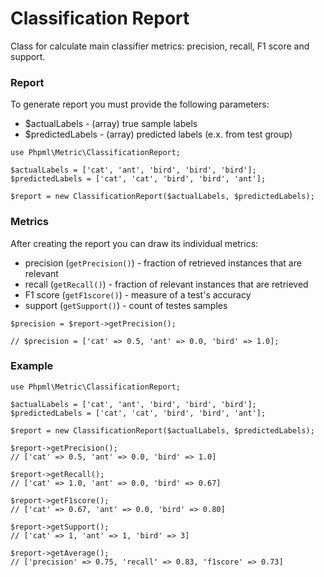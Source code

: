 # Classification Report

Class for calculate main classifier metrics: precision, recall, F1 score and support.

### Report

To generate report you must provide the following parameters:

* $actualLabels - (array) true sample labels
* $predictedLabels - (array) predicted labels (e.x. from test group)

```
use Phpml\Metric\ClassificationReport;

$actualLabels = ['cat', 'ant', 'bird', 'bird', 'bird'];
$predictedLabels = ['cat', 'cat', 'bird', 'bird', 'ant'];

$report = new ClassificationReport($actualLabels, $predictedLabels);
```

### Metrics

After creating the report you can draw its individual metrics:

* precision (`getPrecision()`) - fraction of retrieved instances that are relevant
* recall (`getRecall()`) - fraction of relevant instances that are retrieved
* F1 score (`getF1score()`) - measure of a test's accuracy
* support (`getSupport()`) - count of testes samples

```
$precision = $report->getPrecision();

// $precision = ['cat' => 0.5, 'ant' => 0.0, 'bird' => 1.0];
```

### Example

```
use Phpml\Metric\ClassificationReport;

$actualLabels = ['cat', 'ant', 'bird', 'bird', 'bird'];
$predictedLabels = ['cat', 'cat', 'bird', 'bird', 'ant'];

$report = new ClassificationReport($actualLabels, $predictedLabels);

$report->getPrecision();
// ['cat' => 0.5, 'ant' => 0.0, 'bird' => 1.0]

$report->getRecall();
// ['cat' => 1.0, 'ant' => 0.0, 'bird' => 0.67]

$report->getF1score();
// ['cat' => 0.67, 'ant' => 0.0, 'bird' => 0.80]

$report->getSupport();
// ['cat' => 1, 'ant' => 1, 'bird' => 3]

$report->getAverage();
// ['precision' => 0.75, 'recall' => 0.83, 'f1score' => 0.73]

```
